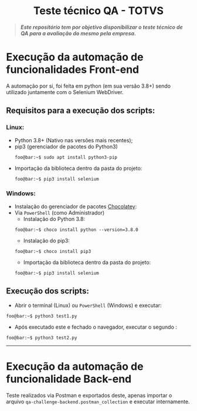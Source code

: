<h1 align="center">Teste técnico QA - TOTVS</h1>

> ***Este repositório tem por objetivo disponibilizar o teste técnico de QA para a avaliação do mesmo pela empresa.***
 
# Execução da automação de funcionalidades Front-end
A automação por si, foi feita em python (em sua versão 3.8+) sendo utilizado juntamente com o Selenium WebDriver.


## Requisitos para a execução dos scripts:


### Linux:
  - Python 3.8+ (Nativo nas versões mais recentes);
  - pip3 (gerenciador de pacotes do Python3)
    ```console
    foo@bar:~$ sudo apt install python3-pip
    ```
  - Importação da biblioteca dentro da pasta do projeto:
    ```console
    foo@bar:~$ pip3 install selenium
    ```

### Windows:
  - Instalação do gerenciador de pacotes [Chocolatey](https://chocolatey.org/install):
  - Via `PowerShell` (como Administrador)
    - Instalação do Python 3.8:
     ```console
     foo@bar:~$ choco install python --version=3.8.0
     ```
    - Instalação do pip3:
     ```console
     foo@bar:~$ choco install pip3
     ```
    - Importação da biblioteca dentro da pasta do projeto:
     ```console
     foo@bar:~$ pip3 install selenium
     ```

## Execução dos scripts:
  - Abrir o terminal (Linux) ou `PowerShell` (Windows) e executar:
   ```console
   foo@bar:~$ python3 test1.py
   ```
  - Após executado este e fechado o navegador, executar o segundo :
   ```console
   foo@bar:~$ python3 test2.py
   ```
   
---

# Execução da automação de funcionalidade Back-end
Teste realizados via Postman e exportados deste, apenas importar o arquivo `qa-challenge-backend.postman_collection` e executar internamente.
